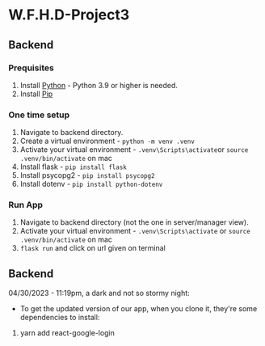 # W.F.H.D-Project3

## Backend

### Prequisites
1. Install [Python](https://www.python.org/downloads/) - Python 3.9 or higher is needed.
2. Install [Pip](https://pip.pypa.io/en/stable/installation/)

### One time setup
1. Navigate to backend directory.
2. Create a virtual environment - `python -m venv .venv`
3. Activate your virtual environment - `.venv\Scripts\activate`or `source .venv/bin/activate` on mac
4. Install flask - `pip install flask`
5. Install psycopg2 - `pip install psycopg2`
6. Install dotenv - `pip install python-dotenv`

### Run App
1. Navigate to backend directory (not the one in server/manager view).
2. Activate your virtual environment - `.venv\Scripts\activate` or `source .venv/bin/activate` on mac
3. `flask run` and click on url given on terminal

## Backend
04/30/2023 - 11:19pm, a dark and not so stormy night:
- To get the updated version of our app, when you clone it, they're some dependencies to install:
1. yarn add react-google-login

